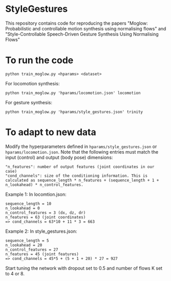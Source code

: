 # StyleGestures
This repository contains code for reproducing the papers "Moglow: Probabilistic and controllable motion synthesis using normalising flows" and "Style-Controllable Speech-Driven Gesture Synthesis Using Normalising Flows"

# To run the code
`python train_moglow.py <hparams> <dataset>`

For locomotion synthesis:
```
python train_moglow.py 'hparams/locomotion.json' locomotion
```
For gesture synthesis:
```
python train_moglow.py 'hparams/style_gestures.json' trinity
```
# To adapt to new data
Modify the hyperparameters defined in `hparams/style_gestures.json` or `hparams/locomotion.json`. Note that the following entries must match the input (control) and output (body pose) dimensions:

```
"n_features": number of output features (joint coordinates in our case)
"cond_channels": size of the conditioning information. This is calculated as sequence_length * n_features + (sequence_length + 1 + n_lookahead) * n_control_features.
```
Example 1: In locomtion.json:
```
sequence_length = 10
n_lookahead = 0
n_control_features = 3 (dx, dz, dr)
n_features = 63 (joint coordinates)
=> cond_channels = 63*10 + 11 * 3 = 663
```
Example 2: In style_gestures.json:
```
sequence_length = 5
n_lookahead = 20
n_control_features = 27
n_features = 45 (joint features)
=> cond_channels = 45*5 + (5 + 1 + 20) * 27 = 927
```
Start tuning the network with dropout set to 0.5 and number of flows K set to 4 or 8.
